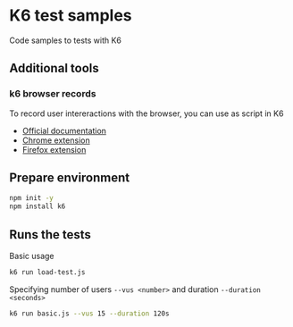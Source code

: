 # K6 test samples
Code samples to tests with K6


## Additional tools

### k6 browser records
To record user intereractions with the browser, you can use as script in K6
- [Official documentation](https://k6.io/docs/test-authoring/recording-a-session/browser-recorder)
- [Chrome extension](https://chrome.google.com/webstore/detail/k6-browser-recorder/phjdhndljphphehjpgbmpocddnnmdbda?hl=en)
- [Firefox extension](https://addons.mozilla.org/en-US/firefox/addon/k6-browser-recorder/)


## Prepare environment
```bash
npm init -y
npm install k6
```


## Runs the tests

Basic usage
```bash
k6 run load-test.js
```

Specifying number of users `--vus <number>` and duration `--duration <seconds>`
```bash
k6 run basic.js --vus 15 --duration 120s
```
